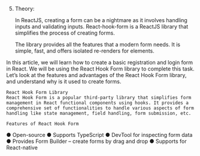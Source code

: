 5.	Theory: 

	In ReactJS, creating a form can be a nightmare as it involves handling inputs and validating inputs. React-hook-form is a ReactJS library that simplifies the process of creating forms.

	The library provides all the features that a modern form needs. It is simple, fast, and offers isolated re-renders for elements.

In this article, we will learn how to create a basic registration and login form in React. We will be using the React Hook Form library to complete this task. Let’s look at the features and advantages of the React Hook Form library, and understand why is it used to create forms.

	React Hook Form Library
	React Hook Form is a popular third-party library that simplifies form management in React functional components using hooks. It provides a comprehensive set of functionalities to handle various aspects of form handling like state management, field handling, form submission, etc.

	Features of React Hook Form

●	Open-source
●	Supports TypeScript
●	DevTool for inspecting form data
●	Provides Form Builder – create forms by drag and drop
●	Supports for React-native

